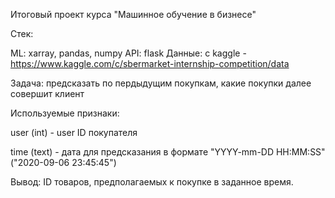 Итоговый проект курса "Машинное обучение в бизнесе"

Стек:

ML: xarray, pandas, numpy API: flask Данные: с kaggle - https://www.kaggle.com/c/sbermarket-internship-competition/data

Задача: предсказать по пердыдущим покупкам, какие покупки далее совершит клиент

Используемые признаки:

user (int) - user ID покупателя

time (text) - дата для предсказания в формате "YYYY-mm-DD HH:MM:SS" ("2020-09-06 23:45:45")

Вывод: ID товаров, предполагаемых к покупке в заданное время.
